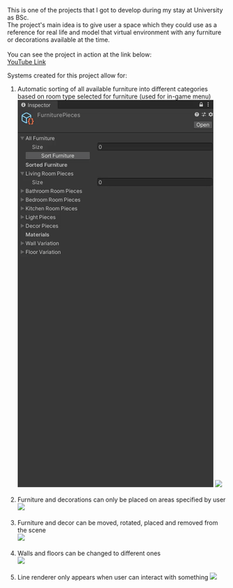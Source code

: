 This is one of the projects that I got to develop during my stay at University as BSc.</br>
The project's main idea is to give user a space which they could use as a reference for real life and model that virtual environment with any furniture or decorations available at the time.</br></br>
You can see the project in action at the link below:</br>
[YouTube Link](https://youtu.be/kVT4dgxFq9E)<br/>

Systems created for this project allow for:</br>
1. Automatic sorting of all available furniture into different categories based on room type selected for furniture (used for in-game menu)</br>
![](https://github.com/DatPinkGuy/Emergent_Tech/blob/main/GitGifs/sorteditor.gif)
![](https://github.com/DatPinkGuy/Emergent_Tech/blob/main/GitGifs/sorting.gif)</br></br>
2. Furniture and decorations can only be placed on areas specified by user</br>
![](https://github.com/DatPinkGuy/Emergent_Tech/blob/main/GitGifs/areas.gif)</br></br>
3. Furniture and decor can be moved, rotated, placed and removed from the scene</br>
![](https://github.com/DatPinkGuy/Emergent_Tech/blob/main/GitGifs/rotatemovedel.gif)</br></br>
4. Walls and floors can be changed to different ones</br>
![](https://github.com/DatPinkGuy/Emergent_Tech/blob/main/GitGifs/floor.gif)</br></br>
5. Line renderer only appears when user can interact with something
![](https://github.com/DatPinkGuy/Emergent_Tech/blob/main/GitGifs/render.gif)</br></br>
</br>
